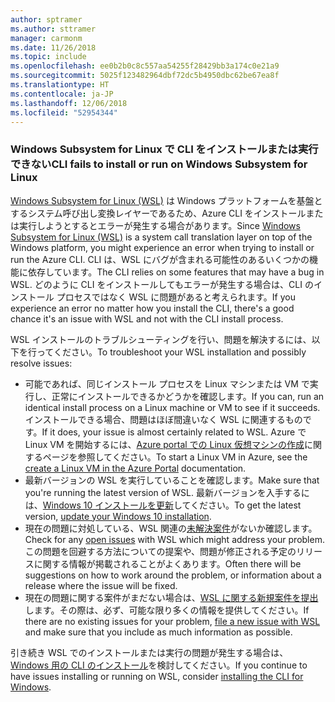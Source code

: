 ```yaml
---
author: sptramer
ms.author: sttramer
manager: carmonm
ms.date: 11/26/2018
ms.topic: include
ms.openlocfilehash: ee0b2b0c8c557aa54255f28429bb3a174c0e21a9
ms.sourcegitcommit: 5025f123482964dbf72dc5b4950dbc62be67ea8f
ms.translationtype: HT
ms.contentlocale: ja-JP
ms.lasthandoff: 12/06/2018
ms.locfileid: "52954344"
---
```

### <a name="cli-fails-to-install-or-run-on-windows-subsystem-for-linux"></a><span data-ttu-id="e66b4-101">Windows Subsystem for Linux で CLI をインストールまたは実行できない</span><span class="sxs-lookup"><span data-stu-id="e66b4-101">CLI fails to install or run on Windows Subsystem for Linux</span></span>

<span data-ttu-id="e66b4-102">[Windows Subsystem for Linux (WSL)](/windows/wsl/about) は Windows プラットフォームを基盤とするシステム呼び出し変換レイヤーであるため、Azure CLI をインストールまたは実行しようとするとエラーが発生する場合があります。</span><span class="sxs-lookup"><span data-stu-id="e66b4-102">Since [Windows Subsystem for Linux (WSL)](/windows/wsl/about) is a system call translation layer on top of the Windows platform, you might experience an error when trying to install or run the Azure CLI.</span></span> <span data-ttu-id="e66b4-103">CLI は、WSL にバグが含まれる可能性のあるいくつかの機能に依存しています。</span><span class="sxs-lookup"><span data-stu-id="e66b4-103">The CLI relies on some features that may have a bug in WSL.</span></span> <span data-ttu-id="e66b4-104">どのように CLI をインストールしてもエラーが発生する場合は、CLI のインストール プロセスではなく WSL に問題があると考えられます。</span><span class="sxs-lookup"><span data-stu-id="e66b4-104">If you experience an error no matter how you install the CLI, there's a good chance it's an issue with WSL and not with the CLI install process.</span></span>

<span data-ttu-id="e66b4-105">WSL インストールのトラブルシューティングを行い、問題を解決するには、以下を行ってください。</span><span class="sxs-lookup"><span data-stu-id="e66b4-105">To troubleshoot your WSL installation and possibly resolve issues:</span></span>

* <span data-ttu-id="e66b4-106">可能であれば、同じインストール プロセスを Linux マシンまたは VM で実行し、正常にインストールできるかどうかを確認します。</span><span class="sxs-lookup"><span data-stu-id="e66b4-106">If you can, run an identical install process on a Linux machine or VM to see if it succeeds.</span></span> <span data-ttu-id="e66b4-107">インストールできる場合、問題はほぼ間違いなく WSL に関連するものです。</span><span class="sxs-lookup"><span data-stu-id="e66b4-107">If it does, your issue is almost certainly related to WSL.</span></span> <span data-ttu-id="e66b4-108">Azure で Linux VM を開始するには、[Azure portal での Linux 仮想マシンの作成](/azure/virtual-machines/linux/quick-create-portal)に関するページを参照してください。</span><span class="sxs-lookup"><span data-stu-id="e66b4-108">To start a Linux VM in Azure, see the [create a Linux VM in the Azure Portal](/azure/virtual-machines/linux/quick-create-portal) documentation.</span></span>
* <span data-ttu-id="e66b4-109">最新バージョンの WSL を実行していることを確認します。</span><span class="sxs-lookup"><span data-stu-id="e66b4-109">Make sure that you're running the latest version of WSL.</span></span> <span data-ttu-id="e66b4-110">最新バージョンを入手するには、[Windows 10 インストールを更新](https://support.microsoft.com/help/4027667/windows-10-update)してください。</span><span class="sxs-lookup"><span data-stu-id="e66b4-110">To get the latest version, [update your Windows 10 installation](https://support.microsoft.com/help/4027667/windows-10-update).</span></span>
* <span data-ttu-id="e66b4-111">現在の問題に対処している、WSL 関連の[未解決案件](https://github.com/Microsoft/WSL/issues)がないか確認します。</span><span class="sxs-lookup"><span data-stu-id="e66b4-111">Check for any [open issues](https://github.com/Microsoft/WSL/issues) with WSL which might address your problem.</span></span>
  <span data-ttu-id="e66b4-112">この問題を回避する方法についての提案や、問題が修正される予定のリリースに関する情報が掲載されることがよくあります。</span><span class="sxs-lookup"><span data-stu-id="e66b4-112">Often there will be suggestions on how to work around the problem, or information about a release where the issue will be fixed.</span></span>
* <span data-ttu-id="e66b4-113">現在の問題に関する案件がまだない場合は、[WSL に関する新規案件を提出](https://github.com/Microsoft/WSL/issues/new)します。その際は、必ず、可能な限り多くの情報を提供してください。</span><span class="sxs-lookup"><span data-stu-id="e66b4-113">If there are no existing issues for your problem, [file a new issue with WSL](https://github.com/Microsoft/WSL/issues/new) and make sure that you include as much information as possible.</span></span>

<span data-ttu-id="e66b4-114">引き続き WSL でのインストールまたは実行の問題が発生する場合は、[Windows 用の CLI のインストール](../install-azure-cli-windows.md)を検討してください。</span><span class="sxs-lookup"><span data-stu-id="e66b4-114">If you continue to have issues installing or running on WSL, consider [installing the CLI for Windows](../install-azure-cli-windows.md).</span></span>
